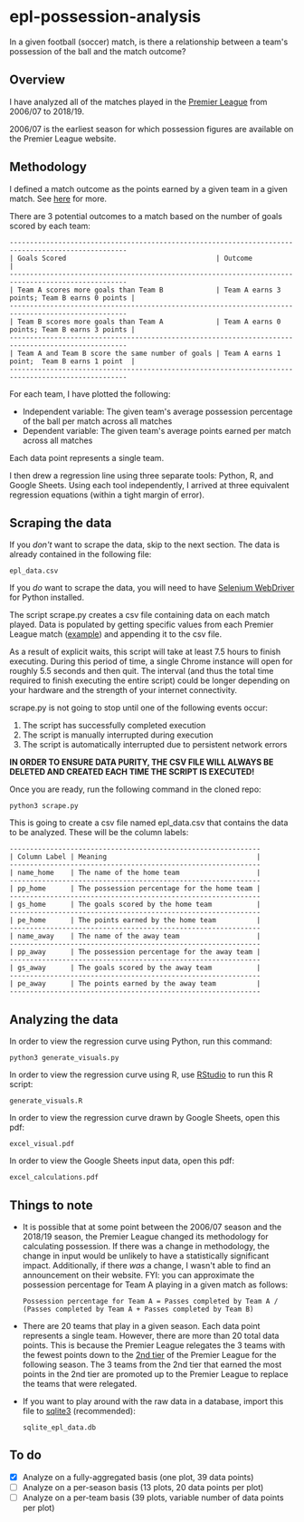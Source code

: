 # epl-possession-analysis

In a given football (soccer) match, is there a relationship between a team's possession of the ball and the match outcome?

## Overview

I have analyzed all of the matches played in the [Premier League](https://www.premierleague.com) from 2006/07 to 2018/19.

2006/07 is the earliest season for which possession figures are available on the Premier League website.

## Methodology

I defined a match outcome as the points earned by a given team in a given match. See [here](https://en.wikipedia.org/wiki/Premier_League#Competition_format) for more.

There are 3 potential outcomes to a match based on the number of goals scored by each team:
```
---------------------------------------------------------------------------------------------------
| Goals Scored                                     | Outcome                                      |
---------------------------------------------------------------------------------------------------
| Team A scores more goals than Team B             | Team A earns 3 points; Team B earns 0 points |
---------------------------------------------------------------------------------------------------
| Team B scores more goals than Team A             | Team A earns 0 points; Team B earns 3 points |
---------------------------------------------------------------------------------------------------
| Team A and Team B score the same number of goals | Team A earns 1 point;  Team B earns 1 point  |
---------------------------------------------------------------------------------------------------
```

For each team, I have plotted the following:
- Independent variable: The given team's average possession percentage of the ball per match across all matches
- Dependent variable: The given team's average points earned per match across all matches

Each data point represents a single team.

I then drew a regression line using three separate tools: Python, R, and Google Sheets. Using each tool independently, I arrived at three equivalent regression equations (within a tight margin of error).

## Scraping the data

If you _don't_ want to scrape the data, skip to the next section. The data is already contained in the following file:
```
epl_data.csv
```

If you _do_ want to scrape the data, you will need to have [Selenium WebDriver](https://www.seleniumhq.org) for Python installed. 

The script scrape.py creates a csv file containing data on each match played. Data is populated by getting specific values from each Premier League match ([example](https://www.premierleague.com/match/38687)) and appending it to the csv file.

As a result of explicit waits, this script will take at least 7.5 hours to finish executing. During this period of time, a single Chrome instance will open for roughly 5.5 seconds and then quit. The interval (and thus the total time required to finish executing the entire script) could be longer depending on your hardware and the strength of your internet connectivity.

scrape.py is not going to stop until one of the following events occur:
  1. The script has successfully completed execution
  2. The script is manually interrupted during execution
  3. The script is automatically interrupted due to persistent network errors
  
**IN ORDER TO ENSURE DATA PURITY, THE CSV FILE WILL ALWAYS BE DELETED AND CREATED EACH TIME THE SCRIPT IS EXECUTED!**

Once you are ready, run the following command in the cloned repo:
```
python3 scrape.py
```

This is going to create a csv file named epl_data.csv that contains the data to be analyzed. These will be the column labels:
```
--------------------------------------------------------------
| Column Label | Meaning                                     |
--------------------------------------------------------------
| name_home    | The name of the home team                   |
--------------------------------------------------------------
| pp_home      | The possession percentage for the home team |
--------------------------------------------------------------
| gs_home      | The goals scored by the home team           |
--------------------------------------------------------------
| pe_home      | The points earned by the home team          |
--------------------------------------------------------------
| name_away    | The name of the away team                   |
--------------------------------------------------------------
| pp_away      | The possession percentage for the away team |
--------------------------------------------------------------
| gs_away      | The goals scored by the away team           |
--------------------------------------------------------------
| pe_away      | The points earned by the away team          |
--------------------------------------------------------------
```

## Analyzing the data

In order to view the regression curve using Python, run this command:
```
python3 generate_visuals.py
```

In order to view the regression curve using R, use [RStudio](https://rstudio.com) to run this R script:
```
generate_visuals.R
```

In order to view the regression curve drawn by Google Sheets, open this pdf:
```
excel_visual.pdf
```

In order to view the Google Sheets input data, open this pdf:
```
excel_calculations.pdf
```

## Things to note

- It is possible that at some point between the 2006/07 season and the 2018/19 season, the Premier League changed its methodology for calculating possession. If there was a change in methodology, the change in input would be unlikely to have a statistically significant impact. Additionally, if there _was_ a change, I wasn't able to find an announcement on their website. FYI: you can approximate the possession percentage for Team A playing in a given match as follows:
  ```
  Possession percentage for Team A = Passes completed by Team A / (Passes completed by Team A + Passes completed by Team B)
  ```

- There are 20 teams that play in a given season. Each data point represents a single team. However, there are more than 20 total data points. This is because the Premier League relegates the 3 teams with the fewest points down to the [2nd tier](https://www.efl.com) of the Premier League for the following season. The 3 teams from the 2nd tier that earned the most points in the 2nd tier are promoted up to the Premier League to replace the teams that were relegated.

- If you want to play around with the raw data in a database, import this file to [sqlite3](https://www.sqlite.org/index.html) (recommended):
  ```
  sqlite_epl_data.db
  ```

## To do

- [x] Analyze on a fully-aggregated basis (one plot, 39 data points)
- [ ] Analyze on a per-season basis (13 plots, 20 data points per plot)
- [ ] Analyze on a per-team basis (39 plots, variable number of data points per plot)
